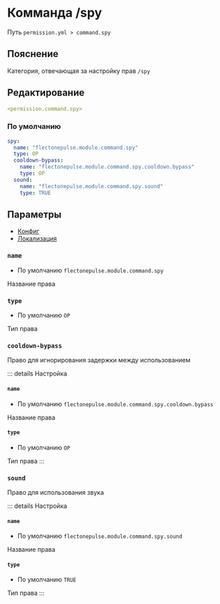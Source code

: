 # Комманда /spy
Путь `permission.yml > command.spy`

## Пояснение
Категория, отвечающая за настройку прав `/spy`

## Редактирование
```yaml
<permission.command.spy>
```

### По умолчанию
```yaml
spy:
  name: "flectonepulse.module.command.spy"
  type: OP
  cooldown-bypass:
    name: "flectonepulse.module.command.spy.cooldown.bypass"
    type: OP
  sound:
    name: "flectonepulse.module.command.spy.sound"
    type: TRUE
```

## Параметры

- [Конфиг](/ru/command/spy/)
- [Локализация](/ru/localizations/ru_ru/command/spy/)

### `name`
- По умолчанию `flectonepulse.module.command.spy`

Название права

### `type`
- По умолчанию `OP`

Тип права

### `cooldown-bypass`

Право для игнорирования задержки между использованием

::: details Настройка
#### `name`
- По умолчанию `flectonepulse.module.command.spy.cooldown.bypass`

Название права

#### `type`
- По умолчанию `OP`

Тип права
:::

### `sound`

Право для использования звука

::: details Настройка
#### `name`
- По умолчанию `flectonepulse.module.command.spy.sound`

Название права

#### `type`
- По умолчанию `TRUE`

Тип права
:::

<!--@include: @/ru/parts/permission.md-->

